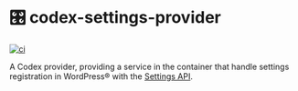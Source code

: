 # 🎛 codex-settings-provider

[![ci](https://github.com/syntatis/codex-settings-provider/actions/workflows/ci.yml/badge.svg)](https://github.com/syntatis/codex-settings-provider/actions/workflows/ci.yml)

A Codex provider, providing a service in the container that handle settings registration in WordPress® with the [Settings API](https://developer.wordpress.org/plugins/settings/settings-api/).

